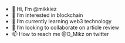 - 👋 Hi, I’m @mikkiez
- 👀 I’m interested in blockchain
- 🌱 I’m currently learning web3 technology
- 💞️ I’m looking to collaborate on article review
- 📫 How to reach me @O_Mikz on twitter

<!---
mikkiez/mikkiez is a ✨ special ✨ repository because its `README.md` (this file) appears on your GitHub profile.
You can click the Preview link to take a look at your changes.
--->
